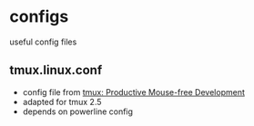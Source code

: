 # configs
useful config files

## tmux.linux.conf
- config file from [tmux: Productive Mouse-free Development](https://pragprog.com/book/bhtmux/tmux)
- adapted for tmux 2.5
- depends on powerline config
